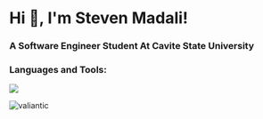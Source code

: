 <h1 align="left">Hi 👋, I'm Steven Madali!</h1>
<h3 align="left">A Software Engineer Student At Cavite State University</h3>

 <h3 align="left">Languages and Tools:</h3> 
<!-- COMMENT OUT OLD SKILL ICONS
<!-- <p align="center"> <a href="https://getbootstrap.com" target="_blank" rel="noreferrer"> <img src="https://raw.githubusercontent.com/devicons/devicon/master/icons/bootstrap/bootstrap-plain-wordmark.svg" alt="bootstrap" width="40" height="40"/> </a> <a href="https://www.w3schools.com/css/" target="_blank" rel="noreferrer"> <img src="https://raw.githubusercontent.com/devicons/devicon/master/icons/css3/css3-original-wordmark.svg" alt="css3" width="40" height="40"/> </a> <a href="https://git-scm.com/" target="_blank" rel="noreferrer"> <img src="https://www.vectorlogo.zone/logos/git-scm/git-scm-icon.svg" alt="git" width="40" height="40"/> </a> <a href="https://www.w3.org/html/" target="_blank" rel="noreferrer"> <img src="https://raw.githubusercontent.com/devicons/devicon/master/icons/html5/html5-original-wordmark.svg" alt="html5" width="40" height="40"/> </a> <a href="https://www.java.com" target="_blank" rel="noreferrer"> <img src="https://raw.githubusercontent.com/devicons/devicon/master/icons/java/java-original.svg" alt="java" width="40" height="40"/> </a> <a href="https://developer.mozilla.org/en-US/docs/Web/JavaScript" target="_blank" rel="noreferrer"> <img src="https://raw.githubusercontent.com/devicons/devicon/master/icons/javascript/javascript-original.svg" alt="javascript" width="40" height="40"/> </a> <a href="https://www.mysql.com/" target="_blank" rel="noreferrer"> <img src="https://raw.githubusercontent.com/devicons/devicon/master/icons/mysql/mysql-original-wordmark.svg" alt="mysql" width="40" height="40"/> </a> <a href="https://www.photoshop.com/en" target="_blank" rel="noreferrer"> <img src="https://raw.githubusercontent.com/devicons/devicon/master/icons/photoshop/photoshop-line.svg" alt="photoshop" width="40" height="40"/> </a> <a href="https://www.php.net" target="_blank" rel="noreferrer"> <img src="https://raw.githubusercontent.com/devicons/devicon/master/icons/php/php-original.svg" alt="php" width="40" height="40"/> </a> <a href="https://www.python.org" target="_blank" rel="noreferrer"> <img src="https://raw.githubusercontent.com/devicons/devicon/master/icons/python/python-original.svg" alt="python" width="40" height="40"/> </a> </p> --> 


<p align="left">
  <a href="https://skillicons.dev">
    <img src="https://skillicons.dev/icons?i=html,css,bootstrap,git,github,javascript,react,tailwind,python,mysql,php,java&theme=dark" />
  </a>
</p> 

<p align="left"><img align="center" src="https://github-readme-streak-stats.herokuapp.com/?user=valiantic&theme=tokyonight" alt="valiantic" /></p>


<!-- GITHUB STATS

<p align="center">&nbsp;<img align="center" src="https://github-readme-stats.vercel.app/api?username=valiantic&theme=tokyonight&show_icons=true&locale=en" alt="valiantic" /></p> 


   <!--  MOST USED LANGUAGES
<p><img align="left" src="https://github-readme-stats.vercel.app/api/top-langs?username=valiantic&show_icons=true&locale=en&layout=compact" alt="valiantic" /></p>

GITHUB STATS
<p>&nbsp;<img align="center" src="https://github-readme-stats.vercel.app/api?username=valiantic&show_icons=true&locale=en" alt="valiantic" /></p> 
